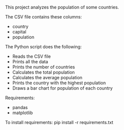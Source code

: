 This project analyzes the population of some countries.

The CSV file contains these columns:
- country
- capital
- population

The Python script does the following:
- Reads the CSV file
- Prints all the data
- Prints the number of countries
- Calculates the total population
- Calculates the average population
- Prints the country with the highest population
- Draws a bar chart for population of each country

Requirements:
- pandas
- matplotlib

To install requirements:
pip install -r requirements.txt
